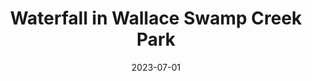 ---
title: "Waterfall in Wallace Swamp Creek Park"
date: 2023-07-01
picture: /assets/camera-roll/2023/07/2023-07-01-waterfall-in-wallace-swamp-creek-park/20230702_021913213_iOS.jpg
thumbnail: /assets/camera-roll/2023/07/2023-07-01-waterfall-in-wallace-swamp-creek-park/20230702_021913213_iOS-thumbnail.jpg
type: picture
tags:
  - waterfall
  - Swamp Creek
  - Wallace Swamp Creek Park
---
